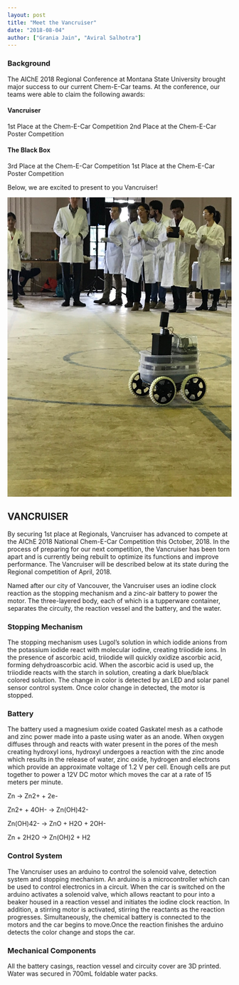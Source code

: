 ```yaml
---
layout: post
title: "Meet the Vancruiser"
date: "2018-08-04"
author: ["Grania Jain", "Aviral Salhotra"]
---
```


### Background

The AIChE 2018 Regional Conference at Montana State University brought major success to our current Chem-E-Car teams. At the conference, our teams were able to claim the following awards:

#### Vancruiser
1st Place at the Chem-E-Car Competition
2nd Place at the Chem-E-Car Poster Competition

#### The Black Box
3rd Place at the Chem-E-Car Competition
1st Place at the Chem-E-Car Poster Competition

Below, we are excited to present to you Vancruiser!

![alt text](assets/images/blog/meet-the-vancruiser/vancruiser.jpg)

## VANCRUISER

By securing 1st place at Regionals, Vancruiser has advanced to compete at the AIChE 2018 National Chem-E-Car Competition this October, 2018. In the process of preparing for our next competition, the Vancruiser has been torn apart and is currently being rebuilt to optimize its functions and improve performance. The Vancruiser will be described below at its state during the Regional competition of April, 2018.

Named after our city of Vancouver, the Vancruiser uses an iodine clock reaction as the stopping mechanism and a zinc-air battery to power the motor. The three-layered body, each of which is a tupperware container, separates the circuity, the reaction vessel and the battery, and the water.

### Stopping Mechanism

The stopping mechanism uses Lugol’s solution in which iodide anions from the potassium iodide react with molecular iodine, creating triiodide ions. In the presence of ascorbic acid, triiodide will quickly oxidize ascorbic acid, forming dehydroascorbic acid. When the ascorbic acid is used up, the triiodide reacts with the starch in solution, creating a dark blue/black colored solution. The change in color is detected by an LED and solar panel sensor control system. Once color change in detected, the motor is stopped.

### Battery

The battery used a magnesium oxide coated Gaskatel mesh as a cathode and zinc power made into a paste using water as an anode. When oxygen diffuses through and reacts with water present in the pores of the mesh creating hydroxyl ions, hydroxyl undergoes a reaction with the zinc anode which results in the release of water, zinc oxide, hydrogen and electrons which provide an approximate voltage of 1.2 V per cell. Enough cells are put together to power a 12V DC motor which moves the car at a rate of 15 meters per minute. 

Zn → Zn2+ + 2e-

Zn2+ + 4OH- → Zn(OH)42-

Zn(OH)42- → ZnO + H2O + 2OH-

Zn + 2H2O → Zn(OH)2 + H2

### Control System

The Vancruiser uses an arduino to control the solenoid valve, detection system and stopping mechanism. An arduino is a microcontroller which can be used to control electronics in a circuit. When the car is switched on the arduino  activates a solenoid valve, which allows reactant to pour into a beaker housed in a reaction vessel and initiates the iodine clock reaction. In addition, a stirring motor is activated, stirring the reactants as the reaction progresses. Simultaneously, the chemical battery is connected to the motors and the car begins to move.Once the reaction finishes the arduino detects the color change and stops the car.

### Mechanical Components

All the battery casings, reaction vessel and circuity cover are 3D printed. Water was secured in 700mL foldable water packs. 
